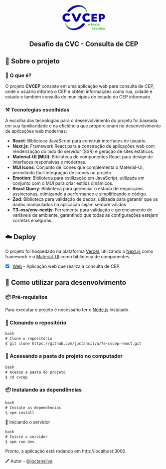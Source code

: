 <div align="center" style={{ marginTop: 16 }}>
  <img src="/public/cvcep-brand.svg" height="80px" />
  <h2 style={{ margin: 0 }} align="center">
    Desafio da CVC - Consulta de CEP
  </h2>
</div>

## 📖 Sobre o projeto

### 📜 O que é?

O projeto **CVCEP** consiste em uma aplicação web para consulta de CEP, onde o usuário informa o CEP e obtém informações como rua, cidade e estado e também consulta de municípios do estado do CEP informado.

### ⚒️ Tecnologias escolhidas

A escolha das tecnologias para o desenvolvimento do projeto foi baseada em sua familiaridade e na eficiência que proporcionam no desenvolvimento de aplicações web modernas:

- **React**: Biblioteca JavaScript para construir interfaces de usuário.
- **Next.js**: Framework React para a construção de aplicações web com renderização do lado do servidor (SSR) e geração de sites estáticos.
- **Material-UI (MUI)**: Biblioteca de componentes React para design de interfaces responsivas e modernas.
- **MUI Icons**: Conjunto de ícones que complementa o Material-UI, permitindo fácil integração de ícones no projeto.
- **Emotion**: Biblioteca para estilização em JavaScript, utilizada em conjunto com o MUI para criar estilos dinâmicos.
- **React Query**: Biblioteca para gerenciar o estado de requisições assíncronas, otimizando a performance e simplificando o código.
- **Zod**: Biblioteca para validação de dados, utilizada para garantir que os dados manipulados na aplicação sejam sempre válidos.
- **T3-oss/env-nextjs**: Ferramenta para validação e gerenciamento de variáveis de ambiente, garantindo que todas as configurações estejam corretas e seguras.

## ☁️ Deploy

O projeto foi hospedado na plataforma [Vercel](https://vercel.com/), utilizando o [Next.js](https://nextjs.org/) como framework e o [Material-UI](https://mui.com/) como biblioteca de componentes.

- [x] [Web](https://fe-cvcep-react.vercel.app/buscar/cep) - Aplicação web que realiza a consulta de CEP.

## 🚀 Como utilizar para desenvolvimento

### 📦 Pré-requisitos

Para executar o projeto é necessário ter o [Node.js](https://nodejs.org/en/) instalado.

### 📂 Clonando o repositório

```
bash
# Clone o repositório
$ git clone https://github.com/joctansilva/fe-cvcep-react.git
```

### 📂 Acessando a pasta do projeto no computador
```
bash
# Acesse a pasta do projeto
$ cd cvcep
```

### 📦 Instalando as dependências
```
bash
# Instale as dependências
$ npm install
```

🚀 Iniciando o servidor

```
bash
# Inicie o servidor
$ npm run dev
```

Pronto, a aplicação está rodando em http://localhost:3000.

🖊️ Autor - @[joctansilva](https://github.com/joctansilva)
